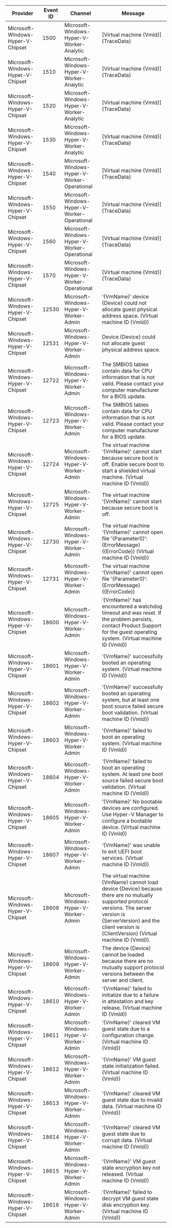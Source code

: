 Provider                           |  Event ID  |  Channel                                       |  Message
-----------------------------------|------------|------------------------------------------------|----------------------------------------------------------------------------------------------------------------------------------------------------------------------------------------------------------------------------------
Microsoft-Windows-Hyper-V-Chipset  |  1500      |  Microsoft-Windows-Hyper-V-Worker-Analytic     |  [Virtual machine {VmId}] {TraceData}
Microsoft-Windows-Hyper-V-Chipset  |  1510      |  Microsoft-Windows-Hyper-V-Worker-Analytic     |  [Virtual machine {VmId}] {TraceData}
Microsoft-Windows-Hyper-V-Chipset  |  1520      |  Microsoft-Windows-Hyper-V-Worker-Analytic     |  [Virtual machine {VmId}] {TraceData}
Microsoft-Windows-Hyper-V-Chipset  |  1530      |  Microsoft-Windows-Hyper-V-Worker-Analytic     |  [Virtual machine {VmId}] {TraceData}
Microsoft-Windows-Hyper-V-Chipset  |  1540      |  Microsoft-Windows-Hyper-V-Worker-Operational  |  [Virtual machine {VmId}] {TraceData}
Microsoft-Windows-Hyper-V-Chipset  |  1550      |  Microsoft-Windows-Hyper-V-Worker-Operational  |  [Virtual machine {VmId}] {TraceData}
Microsoft-Windows-Hyper-V-Chipset  |  1560      |  Microsoft-Windows-Hyper-V-Worker-Operational  |  [Virtual machine {VmId}] {TraceData}
Microsoft-Windows-Hyper-V-Chipset  |  1570      |  Microsoft-Windows-Hyper-V-Worker-Operational  |  [Virtual machine {VmId}] {TraceData}
Microsoft-Windows-Hyper-V-Chipset  |  12530     |  Microsoft-Windows-Hyper-V-Worker-Admin        |  '{VmName}' device {Device} could not allocate guest physical address space. (Virtual machine ID {VmId})
Microsoft-Windows-Hyper-V-Chipset  |  12531     |  Microsoft-Windows-Hyper-V-Worker-Admin        |  Device {Device} could not allocate guest physical address space.
Microsoft-Windows-Hyper-V-Chipset  |  12722     |  Microsoft-Windows-Hyper-V-Worker-Admin        |  The SMBIOS tables contain data for CPU information that is not valid. Please contact your computer manufacturer for a BIOS update.
Microsoft-Windows-Hyper-V-Chipset  |  12723     |  Microsoft-Windows-Hyper-V-Worker-Admin        |  The SMBIOS tables contain data for CPU information that is not valid. Please contact your computer manufacturer for a BIOS update.
Microsoft-Windows-Hyper-V-Chipset  |  12724     |  Microsoft-Windows-Hyper-V-Worker-Admin        |  The virtual machine '{VmName}' cannot start because secure boot is off. Enable secure boot to start a shielded virtual machine. (Virtual machine ID {VmId})
Microsoft-Windows-Hyper-V-Chipset  |  12725     |  Microsoft-Windows-Hyper-V-Worker-Admin        |  The virtual machine '{VmName}' cannot start because secure boot is off.
Microsoft-Windows-Hyper-V-Chipset  |  12730     |  Microsoft-Windows-Hyper-V-Worker-Admin        |  The virtual machine '{VmName}' cannot open file '{Parameter0}': {ErrorMessage} ({ErrorCode}) (Virtual machine ID {VmId})
Microsoft-Windows-Hyper-V-Chipset  |  12731     |  Microsoft-Windows-Hyper-V-Worker-Admin        |  The virtual machine '{VmName}' cannot open file '{Parameter0}': {ErrorMessage} ({ErrorCode})
Microsoft-Windows-Hyper-V-Chipset  |  18600     |  Microsoft-Windows-Hyper-V-Worker-Admin        |  '{VmName}' has encountered a watchdog timeout and was reset. If the problem persists, contact Product Support for the guest operating system. (Virtual machine ID {VmId})
Microsoft-Windows-Hyper-V-Chipset  |  18601     |  Microsoft-Windows-Hyper-V-Worker-Admin        |  '{VmName}' successfully booted an operating system. (Virtual machine ID {VmId})
Microsoft-Windows-Hyper-V-Chipset  |  18602     |  Microsoft-Windows-Hyper-V-Worker-Admin        |  '{VmName}' successfully booted an operating system, but at least one boot source failed secure boot validation. (Virtual machine ID {VmId})
Microsoft-Windows-Hyper-V-Chipset  |  18603     |  Microsoft-Windows-Hyper-V-Worker-Admin        |  '{VmName}' failed to boot an operating system. (Virtual machine ID {VmId})
Microsoft-Windows-Hyper-V-Chipset  |  18604     |  Microsoft-Windows-Hyper-V-Worker-Admin        |  '{VmName}' failed to boot an operating system. At least one boot source failed secure boot validation. (Virtual machine ID {VmId})
Microsoft-Windows-Hyper-V-Chipset  |  18605     |  Microsoft-Windows-Hyper-V-Worker-Admin        |  '{VmName}' No bootable devices are configured. Use Hyper-V Manager to configure a bootable device. (Virtual machine ID {VmId})
Microsoft-Windows-Hyper-V-Chipset  |  18607     |  Microsoft-Windows-Hyper-V-Worker-Admin        |  '{VmName}' was unable to exit UEFI boot services. (Virtual machine ID {VmId})
Microsoft-Windows-Hyper-V-Chipset  |  18608     |  Microsoft-Windows-Hyper-V-Worker-Admin        |  The virtual machine {VmName} cannot load device {Device} because there are no mutually supported protocol versions. The server version is {ServerVersion} and the client version is {ClientVersion} (Virtual machine ID {VmId}).
Microsoft-Windows-Hyper-V-Chipset  |  18609     |  Microsoft-Windows-Hyper-V-Worker-Admin        |  The device {Device} cannot be loaded because there are no mutually support protocol versions between the server and client.
Microsoft-Windows-Hyper-V-Chipset  |  18610     |  Microsoft-Windows-Hyper-V-Worker-Admin        |  '{VmName}' failed to initialize due to a failure in attestation and key release. (Virtual machine ID {VmId})
Microsoft-Windows-Hyper-V-Chipset  |  18611     |  Microsoft-Windows-Hyper-V-Worker-Admin        |  '{VmName}' cleared VM guest state due to a configuration change. (Virtual machine ID {VmId})
Microsoft-Windows-Hyper-V-Chipset  |  18612     |  Microsoft-Windows-Hyper-V-Worker-Admin        |  '{VmName}' VM guest state initialization failed. (Virtual machine ID {VmId})
Microsoft-Windows-Hyper-V-Chipset  |  18613     |  Microsoft-Windows-Hyper-V-Worker-Admin        |  '{VmName}' cleared VM guest state due to invalid data. (Virtual machine ID {VmId})
Microsoft-Windows-Hyper-V-Chipset  |  18614     |  Microsoft-Windows-Hyper-V-Worker-Admin        |  '{VmName}' cleared VM guest state due to corrupt data. (Virtual machine ID {VmId})
Microsoft-Windows-Hyper-V-Chipset  |  18615     |  Microsoft-Windows-Hyper-V-Worker-Admin        |  '{VmName}' VM guest state encryption key not released. (Virtual machine ID {VmId})
Microsoft-Windows-Hyper-V-Chipset  |  18616     |  Microsoft-Windows-Hyper-V-Worker-Admin        |  '{VmName}' failed to decrypt VM guest state disk encryption key. (Virtual machine ID {VmId})